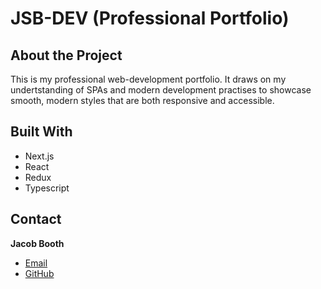 # JSB-DEV (Professional Portfolio)

## About the Project

This is my professional web-development portfolio. It draws on my undertstanding of SPAs and modern development practises to showcase smooth, modern styles that are both responsive and accessible.

## Built With

- Next.js
- React
- Redux
- Typescript

## Contact

**Jacob Booth**

- [Email](mailto:jsb-dev@outlook.com)
- [GitHub](https://github.com/jsb-dev)
